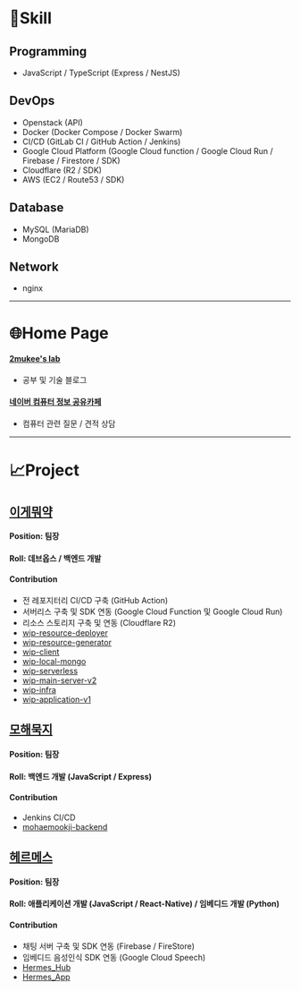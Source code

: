 # :wrench:Skill
## Programming
- JavaScript / TypeScript (Express / NestJS)

## DevOps
- Openstack (API)
- Docker (Docker Compose / Docker Swarm)
- CI/CD (GitLab CI / GitHub Action / Jenkins)
- Google Cloud Platform (Google Cloud function / Google Cloud Run / Firebase / Firestore / SDK)
- Cloudflare (R2 / SDK)
- AWS (EC2 / Route53 / SDK)

## Database
- MySQL (MariaDB)
- MongoDB

## Network
- nginx

___
# :globe_with_meridians:Home Page
#### [2mukee's lab](https://2mukee.tistory.com)
- 공부 및 기술 블로그

#### [네이버 컴퓨터 정보 공유카페](https://cafe.naver.com/bagsingood1537)
- 컴퓨터 관련 질문 / 견적 상담

___
# :chart_with_upwards_trend:Project
## [이게뭐약](https://github.com/KNUT-Capstone-Design-team-1)
#### Position: 팀장
#### Roll: 데브옵스 / 백엔드 개발
#### Contribution
- 전 레포지터리 CI/CD 구축 (GitHub Action)
- 서버리스 구축 및 SDK 연동 (Google Cloud Function 및 Google Cloud Run)
- 리소스 스토리지 구축 및 연동 (Cloudflare R2)
- [wip-resource-deployer](http://github.com/KNUT-Capstone-Design-team-1)
- [wip-resource-generator](https://github.com/KNUT-Capstone-Design-team-1/wip-resource-generator)
- [wip-client](https://github.com/KNUT-Capstone-Design-team-1/wip-client)
- [wip-local-mongo](https://github.com/KNUT-Capstone-Design-team-1/wip-local-mongo)
- [wip-serverless](https://github.com/KNUT-Capstone-Design-team-1/wip-serverless)
- [wip-main-server-v2](https://github.com/KNUT-Capstone-Design-team-1/wip-main-server-v2)
- [wip-infra](https://github.com/KNUT-Capstone-Design-team-1/wip-infra)
- [wip-application-v1](https://github.com/KNUT-Capstone-Design-team-1/wip-application-v1)

## [모해묵지](https://github.com/KNUT-Mohaemookji)
#### Position: 팀장
#### Roll: 백엔드 개발 (JavaScript / Express)
#### Contribution
- Jenkins CI/CD
- [mohaemookji-backend](https://github.com/KNUT-Mohaemookji/mohaemookji-backend)

## [헤르메스](https://github.com/HermesProj-KNUT)
#### Position: 팀장
#### Roll: 애플리케이션 개발 (JavaScript / React-Native) / 임베디드 개발 (Python)
#### Contribution
- 채팅 서버 구축 및 SDK 연동 (Firebase / FireStore)
- 임베디드 음성인식 SDK 연동 (Google Cloud Speech)
- [Hermes_Hub](https://github.com/HermesProj-KNUT/Hermes_Hub)
- [Hermes_App](https://github.com/HermesProj-KNUT/Hermes_App)

